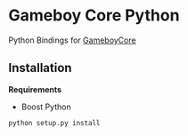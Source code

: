# Gameboy Core Python

Python Bindings for [GameboyCore](https://github.com/nnarain/gameboycore)

Installation
------------

**Requirements**

* Boost Python

```bash
python setup.py install
```

